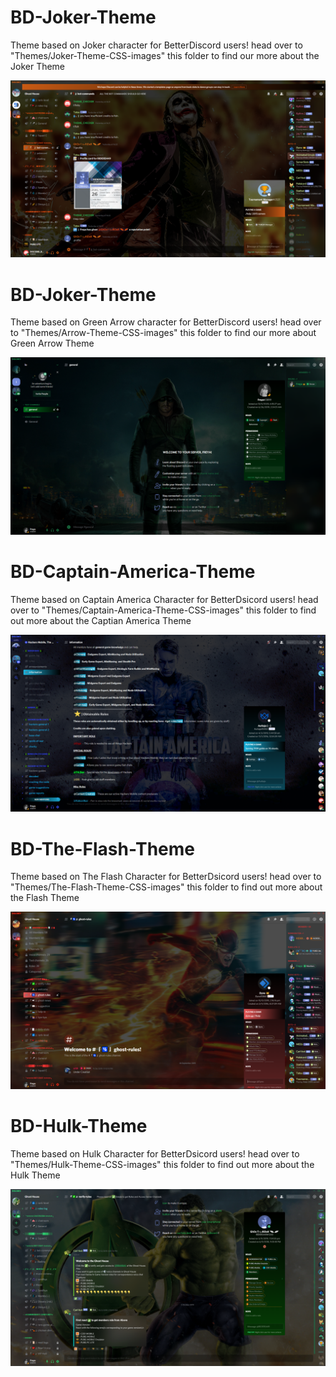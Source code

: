 # BD-Joker-Theme
Theme based on Joker character for BetterDiscord users! head over to "Themes/Joker-Theme-CSS-images" this folder to find our more about the Joker Theme

![Joker-Theme](Themes/Joker-Theme-CSS-images/Theme-images/user-info.jpg)

# BD-Joker-Theme
Theme based on Green Arrow character for BetterDiscord users! head over to "Themes/Arrow-Theme-CSS-images" this folder to find our more about Green Arrow Theme

![Green-Arrow-Theme](Themes/Arrow-Theme-CSS-images/Theme-images/user-info.jpg)

# BD-Captain-America-Theme
Theme based on Captain America Character for BetterDsicord users! head over to "Themes/Captain-America-Theme-CSS-images" this folder to find out more about the Captian America Theme

![Captain-America-Theme](Themes/Captain-America-Theme-CSS-images/Theme-images/user-info.jpg)

# BD-The-Flash-Theme
Theme based on The Flash Character for BetterDsicord users! head over to "Themes/The-Flash-Theme-CSS-images" this folder to find out more about the Flash Theme

![The-Flash-Theme](Themes/The-Flash-Theme-CSS-images/Theme-images/user-info.jpg)

# BD-Hulk-Theme
Theme based on Hulk Character for BetterDsicord users! head over to "Themes/Hulk-Theme-CSS-images" this folder to find out more about the Hulk Theme

![Hulk-Theme](Themes/Hulk-Theme-CSS-images/Theme-images/user-info.jpg)
